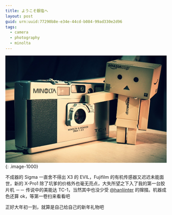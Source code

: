 ```yaml
---
title: ようこそ銀塩へ
layout: post
guid: urn:uuid:77290b8e-e34e-44cd-b084-99ad330e2d96
tags:
  - camera
  - photography
  - minolta
---
```


![shot](/media/files/2012/01/24/shot-1.jpg){: .image-1000}

不成器的 Sigma 一直舍不得出 X3 的 EVIL，Fujifilm 的有机传感器又迟迟未能面世，新的 X-Pro1 除了坑爹的价格外也毫无亮点，大失所望之下入了我的第一台胶片机 －－ 传说中的美能达 TC-1，当然其中也没少受 [@hanliinter](http://twitter.com/#!/hanliinter) 的撺掇。机器成色还算 ok，等第一卷扫来看看吧

正好大年初一到，就算是自己给自己的新年礼物吧
